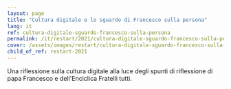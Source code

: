 ```yaml
---
layout: page
title: "Cultura digitale e lo sguardo di Francesco sulla persona"
lang: it
ref: cultura-digitale-sguardo-francesco-sulla-persona
permalink: /it/restart/2021/cultura-digitale-sguardo-francesco-sulla-persona
cover: /assets/images/restart/cultura-digitale-sguardo-francesco-sulla-persona.png
child_of_ref: restart-2021
---
```


Una riflessione sulla cultura digitale alla luce degli spunti di riflessione di papa Francesco e dell'Enciclica Fratelli tutti.
